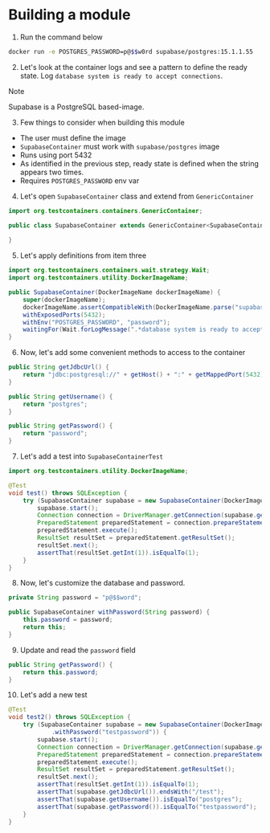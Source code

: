 # Building a module

1. Run the command below 

```bash
docker run -e POSTGRES_PASSWORD=p@$$w0rd supabase/postgres:15.1.1.55
```

2. Let's look at the container logs and see a pattern to define the ready state. Log `database system is ready to accept connections`.

> [!NOTE]  
> Supabase is a PostgreSQL based-image.

3. Few things to consider when building this module

* The user must define the image
* `SupabaseContainer` must work with `supabase/postgres` image
* Runs using port 5432
* As identified in the previous step, ready state is defined when the string appears two times.
* Requires `POSTGRES_PASSWORD` env var

4. Let's open `SupabaseContainer` class and extend from `GenericContainer`

```java
import org.testcontainers.containers.GenericContainer;

public class SupabaseContainer extends GenericContainer<SupabaseContainer> {
    
}
```

5. Let's apply definitions from item three

```java
import org.testcontainers.containers.wait.strategy.Wait;
import org.testcontainers.utility.DockerImageName;

public SupabaseContainer(DockerImageName dockerImageName) {
    super(dockerImageName);
    dockerImageName.assertCompatibleWith(DockerImageName.parse("supabase/postgres"));
    withExposedPorts(5432);
    withEnv("POSTGRES_PASSWORD", "password");
    waitingFor(Wait.forLogMessage(".*database system is ready to accept connections.*\\s", 2));
}
```

6. Now, let's add some convenient methods to access to the container

```java
public String getJdbcUrl() {
    return "jdbc:postgresql://" + getHost() + ":" + getMappedPort(5432) + "/postgres";
}

public String getUsername() {
    return "postgres";
}

public String getPassword() {
    return "password";
}
```

7. Let's add a test into `SupabaseContainerTest`

```java
import org.testcontainers.utility.DockerImageName;

@Test
void test() throws SQLException {
    try (SupabaseContainer supabase = new SupabaseContainer(DockerImageName.parse("supabase/postgres:15.1.1.55"))) {
        supabase.start();
        Connection connection = DriverManager.getConnection(supabase.getJdbcUrl(), supabase.getUsername(), supabase.getPassword());
        PreparedStatement preparedStatement = connection.prepareStatement("SELECT 1");
        preparedStatement.execute();
        ResultSet resultSet = preparedStatement.getResultSet();
        resultSet.next();
        assertThat(resultSet.getInt(1)).isEqualTo(1);
    }
}
```

8. Now, let's customize the database and password.

```java
private String password = "p@$$word";

public SupabaseContainer withPassword(String password) {
    this.password = password;
    return this;
}
```

9. Update and read the `password` field

```java
public String getPassword() {
    return this.password;
}
```

10. Let's add a new test

```java
@Test
void test2() throws SQLException {
    try (SupabaseContainer supabase = new SupabaseContainer(DockerImageName.parse("supabase/postgres:15.1.1.55"))
            .withPassword("testpassword")) {
        supabase.start();
        Connection connection = DriverManager.getConnection(supabase.getJdbcUrl(), supabase.getUsername(), supabase.getPassword());
        PreparedStatement preparedStatement = connection.prepareStatement("SELECT 1");
        preparedStatement.execute();
        ResultSet resultSet = preparedStatement.getResultSet();
        resultSet.next();
        assertThat(resultSet.getInt(1)).isEqualTo(1);
        assertThat(supabase.getJdbcUrl()).endsWith("/test");
        assertThat(supabase.getUsername()).isEqualTo("postgres");
        assertThat(supabase.getPassword()).isEqualTo("testpassword");
    }
}
```
